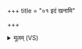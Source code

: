 +++
title = "०१ इदं खनामि"

+++
<details><summary>मूलम् (VS)</summary>

इ॒दं ख॑नामि भेष॒जं मां॑प॒श्यम॑भिरोरु॒दम्। प॑राय॒तो नि॒वर्त॑नमाय॒तः प्र॑ति॒नन्द॑नम् ॥
</details>